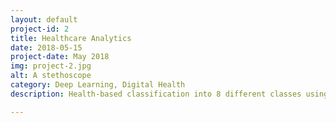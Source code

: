 ```yaml
---
layout: default
project-id: 2
title: Healthcare Analytics
date: 2018-05-15
project-date: May 2018
img: project-2.jpg
alt: A stethoscope
category: Deep Learning, Digital Health
description: Health-based classification into 8 different classes using a convolutional neural network architecture that uses exploratory data analysis techniques like principal component analysis and t-distributed stochastic neighbor embedding. The dataset is based on the expression levels of 77 proteins measured in the cerebral cortex of mice. A real-time diagnostic accuracy of 99.7% is obtained on the predictions.

---
```

